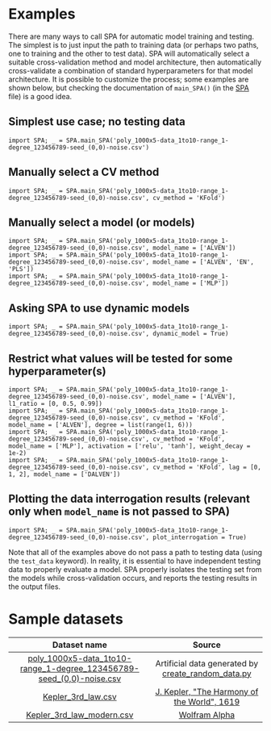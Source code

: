 # Examples

There are many ways to call SPA for automatic model training and testing. The simplest is to just input the path to training data (or perhaps two paths, one to training and the other to test data). SPA will automatically select a suitable cross-validation method and model architecture, then automatically cross-validate a combination of standard hyperparameters for that model architecture. It is possible to customize the process; some examples are shown below, but checking the documentation of `main_SPA()` (in the [SPA](../Code-SPA/SPA.py) file) is a good idea.

## Simplest use case; no testing data
`import SPA; _ = SPA.main_SPA('poly_1000x5-data_1to10-range_1-degree_123456789-seed_(0,0)-noise.csv')`
## Manually select a CV method
`import SPA; _ = SPA.main_SPA('poly_1000x5-data_1to10-range_1-degree_123456789-seed_(0,0)-noise.csv', cv_method = 'KFold')`
## Manually select a model (or models)
`import SPA; _ = SPA.main_SPA('poly_1000x5-data_1to10-range_1-degree_123456789-seed_(0,0)-noise.csv', model_name = ['ALVEN'])`<br>
`import SPA; _ = SPA.main_SPA('poly_1000x5-data_1to10-range_1-degree_123456789-seed_(0,0)-noise.csv', model_name = ['ALVEN', 'EN', 'PLS'])`<br>
`import SPA; _ = SPA.main_SPA('poly_1000x5-data_1to10-range_1-degree_123456789-seed_(0,0)-noise.csv', model_name = ['MLP'])`
## Asking SPA to use dynamic models
`import SPA; _ = SPA.main_SPA('poly_1000x5-data_1to10-range_1-degree_123456789-seed_(0,0)-noise.csv', dynamic_model = True)`
## Restrict what values will be tested for some hyperparameter(s)
`import SPA; _ = SPA.main_SPA('poly_1000x5-data_1to10-range_1-degree_123456789-seed_(0,0)-noise.csv', model_name = ['ALVEN'], l1_ratio = [0, 0.5, 0.99])`<br>
`import SPA; _ = SPA.main_SPA('poly_1000x5-data_1to10-range_1-degree_123456789-seed_(0,0)-noise.csv', cv_method = 'KFold', model_name = ['ALVEN'], degree = list(range(1, 6)))`<br>
`import SPA; _ = SPA.main_SPA('poly_1000x5-data_1to10-range_1-degree_123456789-seed_(0,0)-noise.csv', cv_method = 'KFold', model_name = ['MLP'], activation = ['relu', 'tanh'], weight_decay = 1e-2)`<br>
`import SPA; _ = SPA.main_SPA('poly_1000x5-data_1to10-range_1-degree_123456789-seed_(0,0)-noise.csv', cv_method = 'KFold', lag = [0, 1, 2], model_name = ['DALVEN'])`
## Plotting the data interrogation results (relevant only when `model_name` is not passed to SPA)
`import SPA; _ = SPA.main_SPA('poly_1000x5-data_1to10-range_1-degree_123456789-seed_(0,0)-noise.csv', plot_interrogation = True)`

Note that all of the examples above do not pass a path to testing data (using the `test_data` keyword). In reality, it is essential to have independent testing data to properly evaluate a model. SPA properly isolates the testing set from the models while cross-validation occurs, and reports the testing results in the output files.

# Sample datasets

| Dataset name | Source |
| :----------: | :----: |
| [poly_1000x5-data_1to10-range_1-degree_123456789-seed_\(0,0\)-noise.csv](poly_1000x5-data_1to10-range_1-degree_123456789-seed_\(0,0\)-noise.csv) | Artificial data generated by [create_random_data.py](create_random_data.py) |
| [Kepler_3rd_law.csv](Kepler_3rd_law.csv) | [J. Kepler, "The Harmony of the World", 1619](https://books.google.com/books?id=rEkLAAAAIAAJ) |
| [Kepler_3rd_law_modern.csv](Kepler_3rd_law_modern.csv) | [Wolfram Alpha](https://www.wolframalpha.com/) |
